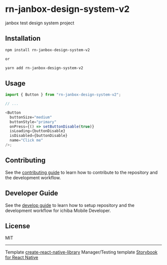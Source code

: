 # rn-janbox-design-system-v2

janbox test design system project

## Installation

```sh
npm install rn-janbox-design-system-v2

or

yarn add rn-janbox-design-system-v2
```

## Usage

```js
import { Button } from "rn-janbox-design-system-v2";

// ...

<Button
  buttonSize="medium"
  buttonStyle="primary"
  onPress={() => setButtonDisable(true)}
  isLoading={buttonDisable}
  isDisabled={buttonDisable}
  name="Click me"
/>;
```

## Contributing

See the [contributing guide](CONTRIBUTING.md) to learn how to contribute to the repository and the development workflow.

## Developer Guide

See the [develop guide](DEP_GUIDER.md) to learn how to setup repository and the development workflow for ichiba Mobile Developer.

## License

MIT

---

Template [create-react-native-library](https://github.com/callstack/react-native-builder-bob)
Manager/Testing template [Storybook for React Native](https://github.com/storybookjs/react-native)
